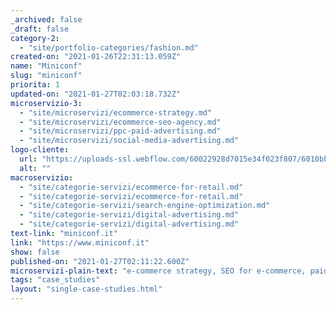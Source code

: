 ```yaml
---
_archived: false
_draft: false
category-2:
  - "site/portfolio-categories/fashion.md"
created-on: "2021-01-26T22:31:13.059Z"
name: "Miniconf"
slug: "miniconf"
priorita: 1
updated-on: "2021-01-27T02:03:18.732Z"
microservizio-3:
  - "site/microservizi/ecommerce-strategy.md"
  - "site/microservizi/ecommerce-seo-agency.md"
  - "site/microservizi/ppc-paid-advertising.md"
  - "site/microservizi/social-media-advertising.md"
logo-cliente:
  url: "https://uploads-ssl.webflow.com/60022928d7015e34f023f807/6010bb86f046c47af500fae4_600b44c2d90bcf457493c560_miniconf.png"
  alt: ""
macroservizio:
  - "site/categorie-servizi/ecommerce-for-retail.md"
  - "site/categorie-servizi/ecommerce-for-retail.md"
  - "site/categorie-servizi/search-engine-optimization.md"
  - "site/categorie-servizi/digital-advertising.md"
  - "site/categorie-servizi/digital-advertising.md"
text-link: "miniconf.it"
link: "https://www.miniconf.it"
show: false
published-on: "2021-01-27T02:11:22.600Z"
microservizi-plain-text: "e-commerce strategy, SEO for e-commerce, paid advertising, social media advertising"
tags: "case_studies"
layout: "single-case-studies.html"
---
```



